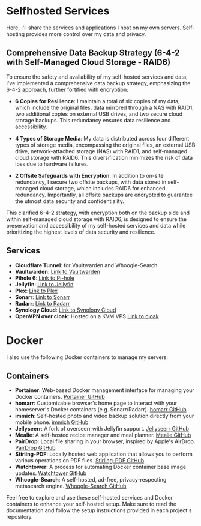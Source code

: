 # Selfhosted Services

Here, I'll share the services and applications I host on my own servers.
Self-hosting provides more control over my data and privacy.

## Comprehensive Data Backup Strategy (6-4-2 with Self-Managed Cloud Storage - RAID6)
To ensure the safety and availability of my self-hosted services and data, I've implemented a comprehensive data backup strategy, emphasizing the 6-4-2 approach, further fortified with encryption:

- **6 Copies for Resilience**: I maintain a total of six copies of my data, which include the original files, data mirrored through a NAS with RAID1, two additional copies on external USB drives, and two secure cloud storage backups. This redundancy ensures data resilience and accessibility.

- **4 Types of Storage Media**: My data is distributed across four different types of storage media, encompassing the original files, an external USB drive, network-attached storage (NAS) with RAID1, and self-managed cloud storage with RAID6. This diversification minimizes the risk of data loss due to hardware failures.

- **2 Offsite Safeguards with Encryption**: In addition to on-site redundancy, I secure two offsite backups, with data stored in self-managed cloud storage, which includes RAID6 for enhanced redundancy. Importantly, all offsite backups are encrypted to guarantee the utmost data security and confidentiality.

This clarified 6-4-2 strategy, with encryption both on the backup side and within self-managed cloud storage with RAID6, is designed to ensure the preservation and accessibility of my self-hosted services and data while prioritizing the highest levels of data security and resilience.

## Services

- **Cloudflare Tunnel**: for Vaultwarden and Whoogle-Search
- **Vaultwarden**: [Link to Vaultwarden](https://github.com/dani-garcia/vaultwarden)
- **Pihole 6**: [Link to Pi-hole](https://pi-hole.net/)
- **Jellyfin**: [Link to Jellyfin](https://jellyfin.org/)
- **Plex**: [Link to Plex](https://www.plex.tv/)
- **Sonarr**: [Link to Sonarr](https://sonarr.tv/)
- **Radarr**: [Link to Radarr](https://radarr.video/)
- **Synology Cloud**: [Link to Synology Cloud](https://www.synology.com/en-global/dsm/packages/Synology_Cloud)
- **OpenVPN over cloak**: Hosted on a KVM VPS [Link to cloak]((https://github.com/cbeuw/Cloak))

# Docker

I also use the following Docker containers to manage my servers:

## Containers

- **Portainer**: Web-based Docker management interface for managing your Docker containers. [Portainer GitHub](https://github.com/portainer/portainer)
- **homarr**: Customizable browser's home page to interact with your homeserver's Docker containers (e.g. Sonarr/Radarr). [homarr GitHub](https://github.com/ajnart/homarr)
- **immich**: Self-hosted photo and video backup solution directly from your mobile phone. [immich GitHub](https://github.com/immich-app/immich)
- **Jellyseerr**: A fork of overseerr with Jellyfin support. [Jellyseerr GitHub](https://github.com/Fallenbagel/jellyseerr)
- **Mealie**: A self-hosted recipe manager and meal planner. [Mealie GitHub](https://github.com/mealie-recipes/mealie)
- **PairDrop**: Local file sharing in your browser, inspired by Apple's AirDrop. [PairDrop GitHub](https://github.com/schlagmichdoch/PairDrop)
- **Stirling-PDF**: Locally hosted web application that allows you to perform various operations on PDF files. [Stirling-PDF GitHub](https://github.com/Frooodle/Stirling-PDF)
- **Watchtower**: A process for automating Docker container base image updates. [Watchtower GitHub](https://github.com/containrrr/watchtower)
- **Whoogle-Search**: A self-hosted, ad-free, privacy-respecting metasearch engine. [Whoogle-Search GitHub](https://github.com/benbusby/whoogle-search)

Feel free to explore and use these self-hosted services and Docker containers to enhance your self-hosted setup. Make sure to read the documentation and follow the setup instructions provided in each project's repository.
